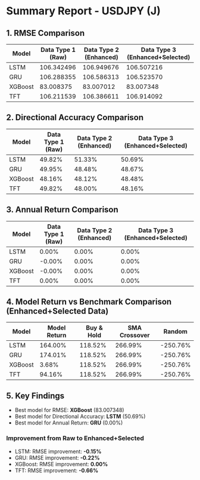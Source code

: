 # Summary Report - USDJPY (J)

## 1. RMSE Comparison

| Model | Data Type 1 (Raw) | Data Type 2 (Enhanced) | Data Type 3 (Enhanced+Selected) |
|-------|-------------------|------------------------|--------------------------------|
| LSTM | 106.342496 | 106.949676 | 106.507216 | 
| GRU | 106.288355 | 106.586313 | 106.523570 | 
| XGBoost | 83.008375 | 83.007012 | 83.007348 | 
| TFT | 106.211539 | 106.386611 | 106.914092 | 

## 2. Directional Accuracy Comparison

| Model | Data Type 1 (Raw) | Data Type 2 (Enhanced) | Data Type 3 (Enhanced+Selected) |
|-------|-------------------|------------------------|--------------------------------|
| LSTM | 49.82% | 51.33% | 50.69% | 
| GRU | 49.95% | 48.48% | 48.67% | 
| XGBoost | 48.16% | 48.12% | 48.48% | 
| TFT | 49.82% | 48.00% | 48.16% | 

## 3. Annual Return Comparison

| Model | Data Type 1 (Raw) | Data Type 2 (Enhanced) | Data Type 3 (Enhanced+Selected) |
|-------|-------------------|------------------------|--------------------------------|
| LSTM | 0.00% | 0.00% | 0.00% | 
| GRU | -0.00% | 0.00% | 0.00% | 
| XGBoost | -0.00% | 0.00% | 0.00% | 
| TFT | 0.00% | 0.00% | 0.00% | 

## 4. Model Return vs Benchmark Comparison (Enhanced+Selected Data)

| Model | Model Return | Buy & Hold | SMA Crossover | Random |
|-------|-------------|-----------|---------------|--------|
| LSTM | 164.00% | 118.52% | 266.99% | -250.76% |
| GRU | 174.01% | 118.52% | 266.99% | -250.76% |
| XGBoost | 3.68% | 118.52% | 266.99% | -250.76% |
| TFT | 94.16% | 118.52% | 266.99% | -250.76% |

## 5. Key Findings

- Best model for RMSE: **XGBoost** (83.007348)
- Best model for Directional Accuracy: **LSTM** (50.69%)
- Best model for Annual Return: **GRU** (0.00%)

### Improvement from Raw to Enhanced+Selected

- LSTM: RMSE improvement: **-0.15%**
- GRU: RMSE improvement: **-0.22%**
- XGBoost: RMSE improvement: **0.00%**
- TFT: RMSE improvement: **-0.66%**
